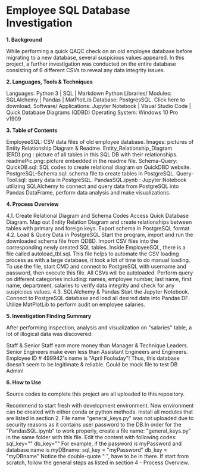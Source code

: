# Employee SQL Database Investigation

**1. Background**

While performing a quick QAQC check on an old employee database before migrating to a new database, several suspicious values appeared. In this project, a further investigation was conducted on the entire database consisting of 6 different CSVs to reveal any data integrity issues.


**2. Languages, Tools & Techniques**

Languages:
Python 3 | SQL | Markdown
Python Libraries/ Modules:
SQLAlchemy | Pandas | MatPlotLib
Database:
PostgresSQL. Click here to download.
Software/ Applications:
Jupyter Notebook | Visual Studio Code | Quick Database Diagrams (QDBD)
Operating System:
Windows 10 Pro v1909


**3. Table of Contents**

EmployeeSQL: CSV data files of old employee database.
Images: pictures of Entity Relationship Diagram & Readme.
Entity_Relationship_Diagram (ERD).png : picture of all tables in this SQL DB with their relationships.
readmePic.png: picture embedded in the readme file.
Schema-Query:
QuickDB.sql: SQL codes to create relational diagram on QuickDBD website.
PostgreSQL-Schema.sql: schema file to create tables in PostgreSQL.
Query-Tool.sql: query data in PostgreSQL.
PandasSQL.ipynb : Jupyter Notebook utilizing SQLAlchemy to connect and query data from PostgreSQL into Pandas DataFrame, perform data analysis and make visualizations.


**4. Process Overview**

4.1. Create Relational Diagram and Schema Codes
Access Quick Database Diagram.
Map out Entity Relation Diagram and create relationships between tables with primary and foreign keys.
Export schema in PostgreSQL format.
4.2. Load & Query Data in PostgreSQL
Start the program, import and run the downloaded schema file from QDBD.
Import CSV files into the corresponding newly created SQL tables.
Inside EmployeeSQL, there is a file called autoload_tbl.sql. This file helps to automate the CSV loading process as with a large database, it took a lot of time to do manual loading.
To use the file, start CMD and connect to PostgreSQL with username and password, then execute this file. All CSVs will be autoloaded.
Perform query on different categories including: names, employee number, last name, first name, department, salaries to verify data integrity and check for any suspicious values.
4.3. SQLAlchemy & Pandas
Start the Jupyter Notebook.
Connect to PostgreSQL database and load all desired data into Pandas DF.
Utilize MatPlotLib to perform audit on employee salaries.

**5. Investigation Finding Summary**

After performing inspection, analysis and visualization on "salaries" table, a lot of illogical data was discovered:

Staff & Senior Staff earn more money than Manager & Technique Leaders.
Senior Engineers make even less than Assistant Engineers and Engineers.
Employee ID # 499942's name is "April Foolsday"!
Thus, this database doesn't seem to be legitimate & reliable. Could be mock file to test DB Admin!

**6. How to Use**

Source codes to complete this project are all uploaded to this repository.

Recommend to start fresh with development environment. New environment can be created with either conda or python methods.
Install all modules that are listed in section 2.
File name "general_keys.py" was not uploaded due to security reasons as it contains user password to the DB.In order for the "PandasSQL.ipynb" to work properly, create a file name: "general_keys.py" in the same folder with this file. Edit the content with following codes:
sql_key="<user-password>"
db_key="<dabase-name>"
For example, if the password is myPassword and database name is myDBname:
sql_key = "myPassword"
db_key = "myDBname"
Notice the double-quote " ", have to be in there.
If start from scratch, follow the general steps as listed in section 4 - Process Overview.
